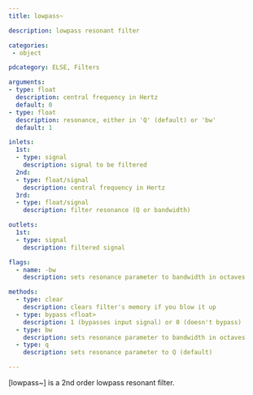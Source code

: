 ```yaml
---
title: lowpass~

description: lowpass resonant filter

categories:
 - object

pdcategory: ELSE, Filters

arguments:
- type: float
  description: central frequency in Hertz
  default: 0
- type: float
  description: resonance, either in 'Q' (default) or 'bw'
  default: 1

inlets:
  1st:
  - type: signal
    description: signal to be filtered
  2nd:
  - type: float/signal
    description: central frequency in Hertz
  3rd:
  - type: float/signal
    description: filter resonance (Q or bandwidth)

outlets:
  1st:
  - type: signal
    description: filtered signal

flags:
  - name: -bw
    description: sets resonance parameter to bandwidth in octaves

methods:
  - type: clear
    description: clears filter's memory if you blow it up
  - type: bypass <float>
    description: 1 (bypasses input signal) or 0 (doesn't bypass)
  - type: bw
    description: sets resonance parameter to bandwidth in octaves
  - type: q
    description: sets resonance parameter to Q (default)

---
```


[lowpass~] is a 2nd order lowpass resonant filter.

